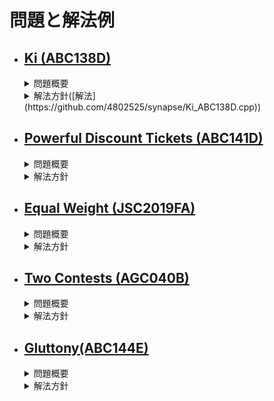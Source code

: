 問題と解法例
=====
- [Ki (ABC138D)][ABC138D]
  - 
  <details><summary>問題概要</summary>

    - 大きさN，頂点番号1を根とする根付き木が与えられる．
    - 各頂点にはカウンターが設置されており，初期値は0である．  
    - 以下のような操作をQ回行う.  
      頂点pをねとする部分木に含まれる全ての頂点のカンターの値にxを足す
    - 全ての操作の後の各頂点のカウンターの値を求めよ．
  </details>
  <details><summary>解法方針([解法](https://github.com/4802525/synapse/Ki_ABC138D.cpp))</summary>
  </details>

- [Powerful Discount Tickets (ABC141D)][ABC141D]
  - 
  <details><summary>問題概要</summary>
  </details>
  <details><summary>解法方針</summary>
  </details>

- [Equal Weight (JSC2019FA)][JSC2019FA]
  - 
  <details><summary>問題概要</summary>
  </details>
  <details><summary>解法方針</summary>
  </details>

- [Two Contests (AGC040B)][AGC040B]
  -
  <details><summary>問題概要</summary>
  </details>
  <details><summary>解法方針</summary>
  </details>

- [Gluttony(ABC144E)][ABC144E]
  -
  <details><summary>問題概要</summary>
  </details>
  <details><summary>解法方針</summary>
  </details>


[ABC138D]:https://atcoder.jp/contests/abc138/tasks/abc138_d
[ABC141D]:https://atcoder.jp/contests/abc141/tasks/abc141_d
[JSC2019FA]:https://atcoder.jp/contests/jsc2019-final/tasks/jsc2019_final_a
[AGC040B]:https://atcoder.jp/contests/agc040/tasks/agc040_b
[ABC144E]:https://atcoder.jp/contests/abc144/tasks/abc144_e